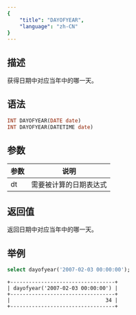 ```yaml
---
{
    "title": "DAYOFYEAR",
    "language": "zh-CN"
}
---
```


<!-- 
Licensed to the Apache Software Foundation (ASF) under one
or more contributor license agreements.  See the NOTICE file
distributed with this work for additional information
regarding copyright ownership.  The ASF licenses this file
to you under the Apache License, Version 2.0 (the
"License"); you may not use this file except in compliance
with the License.  You may obtain a copy of the License at

  http://www.apache.org/licenses/LICENSE-2.0

Unless required by applicable law or agreed to in writing,
software distributed under the License is distributed on an
"AS IS" BASIS, WITHOUT WARRANTIES OR CONDITIONS OF ANY
KIND, either express or implied.  See the License for the
specific language governing permissions and limitations
under the License.
-->

## 描述

获得日期中对应当年中的哪一天。

## 语法

```sql
INT DAYOFYEAR(DATE date)
INT DAYOFYEAR(DATETIME date)
```

## 参数

| 参数 | 说明 |
| -- | -- |
| dt | 需要被计算的日期表达式 |

## 返回值

返回日期中对应当年中的哪一天。

## 举例

```sql
select dayofyear('2007-02-03 00:00:00');
```

```text
+----------------------------------+
| dayofyear('2007-02-03 00:00:00') |
+----------------------------------+
|                               34 |
+----------------------------------+
```
